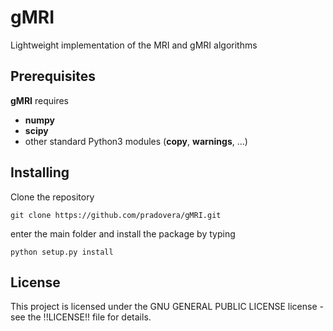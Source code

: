 # gMRI
Lightweight implementation of the MRI and gMRI algorithms

## Prerequisites
**gMRI** requires
* **numpy**
* **scipy**
* other standard Python3 modules (**copy**, **warnings**, ...)

## Installing
Clone the repository
```
git clone https://github.com/pradovera/gMRI.git
```
enter the main folder and install the package by typing
```
python setup.py install
```

## License
This project is licensed under the GNU GENERAL PUBLIC LICENSE license - see the !!LICENSE!! file for details.
